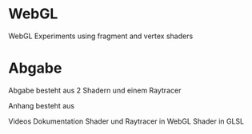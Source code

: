 # WebGL
WebGL Experiments using fragment and vertex shaders

# Abgabe 
Abgabe besteht aus 2 Shadern und einem Raytracer

Anhang besteht aus 

Videos
Dokumentation
Shader und Raytracer in WebGL 
Shader in GLSL
